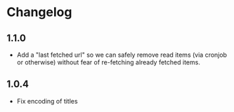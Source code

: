 # Changelog

## 1.1.0

- Add a "last fetched url" so we can safely remove read items (via cronjob or otherwise) without fear of re-fetching already fetched items.

## 1.0.4

- Fix encoding of titles
